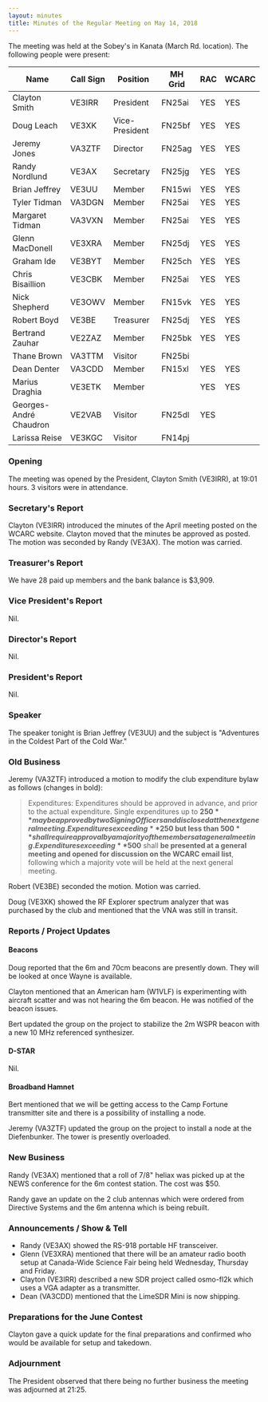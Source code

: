 ```yaml
---
layout: minutes
title: Minutes of the Regular Meeting on May 14, 2018
---
```


The meeting was held at the Sobey's in Kanata (March Rd. location).
The following people were present:

| Name             | Call Sign | Position       | MH Grid | RAC | WCARC |
|------------------|-----------|----------------|---------|-----|-------|
| Clayton Smith    | VE3IRR    | President      | FN25ai  | YES |  YES  |
| Doug Leach       | VE3XK     | Vice-President | FN25bf  | YES |  YES  |
| Jeremy Jones     | VA3ZTF    | Director       | FN25ag  | YES |  YES  |
| Randy Nordlund   | VE3AX     | Secretary      | FN25jg  | YES |  YES  |
| Brian Jeffrey    | VE3UU     | Member         | FN15wi  | YES |  YES  |
| Tyler Tidman     | VA3DGN    | Member         | FN25ai  | YES |  YES  |
| Margaret Tidman  | VA3VXN    | Member         | FN25ai  | YES |  YES  |
| Glenn MacDonell  | VE3XRA    | Member         | FN25dj  | YES |  YES  |
| Graham Ide       | VE3BYT    | Member         | FN25ch  | YES |  YES  |
| Chris Bisaillion | VE3CBK    | Member         | FN25ai  | YES |  YES  |
| Nick Shepherd    | VE3OWV    | Member         | FN15vk  | YES |  YES  |
| Robert Boyd      | VE3BE     | Treasurer      | FN25dj  | YES |  YES  |
| Bertrand Zauhar  | VE2ZAZ    | Member         | FN25bk  | YES |  YES  |
| Thane Brown      | VA3TTM    | Visitor        | FN25bi  |     |       |
| Dean Denter      | VA3CDD    | Member         | FN15xl  | YES |  YES  |
| Marius Draghia   | VE3ETK    | Member         |         | YES |  YES  |
| Georges-André Chaudron | VE2VAB | Visitor     | FN25dl  | YES |       |
| Larissa Reise    | VE3KGC    | Visitor        | FN14pj  |     |       |

### Opening

The meeting was opened by the President, Clayton Smith (VE3IRR), at 19:01 hours.
3 visitors were in attendance.

### Secretary's Report

Clayton (VE3IRR) introduced the minutes of the April meeting posted on the WCARC website.
Clayton moved that the minutes be approved as posted. The motion was seconded by Randy (VE3AX).
The motion was carried.

### Treasurer's Report

We have 28 paid up members and the bank balance is $3,909.

### Vice President's Report

Nil.

### Director's Report

Nil.

### President's Report

Nil.

### Speaker

The speaker tonight is Brian Jeffrey (VE3UU) and the subject is "Adventures in the Coldest Part of the Cold War."

### Old Business

Jeremy (VA3ZTF) introduced a motion to modify the club expenditure bylaw as follows (changes in bold):

> Expenditures: Expenditures should be approved in advance, and prior to the actual expenditure. Single expenditures up to **$250** may be approved by two Signing Officers and disclosed at the next general meeting. Expenditures exceeding **$250 but less than $500** shall require approval by a majority of the members at a general meeting. Expenditures exceeding **$500** shall **be presented at a general meeting and opened for discussion on the WCARC email list**, following which a majority vote will be held at the next general meeting.

Robert (VE3BE) seconded the motion. Motion was carried.

Doug (VE3XK) showed the RF Explorer spectrum analyzer that was purchased by the club and mentioned that the VNA was still in transit.

### Reports / Project Updates

#### Beacons

Doug reported that the 6m and 70cm beacons are presently down. They will be looked at once Wayne is available.

Clayton mentioned that an American ham (W1VLF) is experimenting with aircraft scatter and was not hearing the 6m beacon. He was notified of the beacon issues.

Bert updated the group on the project to stabilize the 2m WSPR beacon with a new 10 MHz referenced synthesizer.

#### D-STAR

Nil.

#### Broadband Hamnet

Bert mentioned that we will be getting access to the Camp Fortune transmitter site and there is a possibility of installing a node.

Jeremy (VA3ZTF) updated the group on the project to install a node at the Diefenbunker. The tower is presently overloaded.

### New Business

Randy (VE3AX) mentioned that a roll of 7/8" heliax was picked up at the NEWS conference for the 6m contest station. The cost was $50.

Randy gave an update on the 2 club antennas which were ordered from Directive Systems and the 6m antenna which is being rebuilt.

### Announcements / Show & Tell

* Randy (VE3AX) showed the RS-918 portable HF transceiver.
* Glenn (VE3XRA) mentioned that there will be an amateur radio booth setup at Canada-Wide Science Fair being held Wednesday, Thursday and Friday.
* Clayton (VE3IRR) described a new SDR project called osmo-fl2k which uses a VGA adapter as a transmitter.
* Dean (VA3CDD) mentioned that the LimeSDR Mini is now shipping.

### Preparations for the June Contest

Clayton gave a quick update for the final preparations and confirmed who would be available for setup and takedown.

### Adjournment

The President observed that there being no further business the meeting was
adjourned at 21:25.
